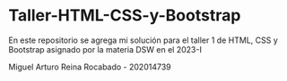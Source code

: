 # Taller-HTML-CSS-y-Bootstrap
En este repositorio se agrega mi solución para el taller 1 de HTML, CSS y Bootstrap asignado por la materia DSW en el 2023-I

Miguel Arturo Reina Rocabado - 202014739
